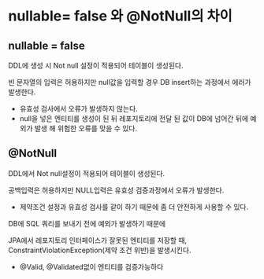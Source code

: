 # nullable= false 와 @NotNull의 차이

## nullable = false

DDL에 생성 시 Not null 설정이 적용되어 테이블이 생성된다.

빈 문자열의 입력은 허용하지만 null값을 입력할 경우 DB insert하는 과정에서 에러가 발생한다.

- 유효성 검사에서 오류가 발생하지 않는다.
- null을 넣은 엔티티를 생성이 된 뒤 레포지토리에 전달 된 값이 DB에 넘어간 뒤에 예외가 발생 해 위험한 오류를 맞을 수 있다.

## @NotNull

DDL에서 Not null설정이 적용되어 테이블이 생성된다.

공백입력은 허용하지만 NULL입력은 유효성 검증과정에서 오류가 발생한다.

- 제약조건 설정과 유효성 검사를 같이 하기 때문에 좀 더 안전하게 사용할 수 있다.

DB에 SQL 쿼리를 보내기 전에 예외가 발생하기 때문에

JPA에서 레포지토리 인터페이스가 잘못된 엔티티를 저장할 때, ConstraintViolationException(제약 조건 위반)을 발생시킨다.

- @Valid, @Validated없이 엔티티를 검증가능하다
